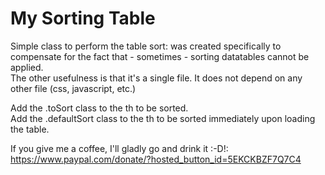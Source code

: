 # My Sorting Table
Simple class to perform the table sort: was created specifically to compensate for the fact that - sometimes - sorting datatables cannot be applied.<br>
The other usefulness is that it's a single file. It does not depend on any other file (css, javascript, etc.)

Add the .toSort class to the th to be sorted. <br>
Add the .defaultSort class to the th to be sorted immediately upon loading the table.


If you give me a coffee, I'll gladly go and drink it :-D!: <br>
https://www.paypal.com/donate/?hosted_button_id=5EKCKBZF7Q7C4
